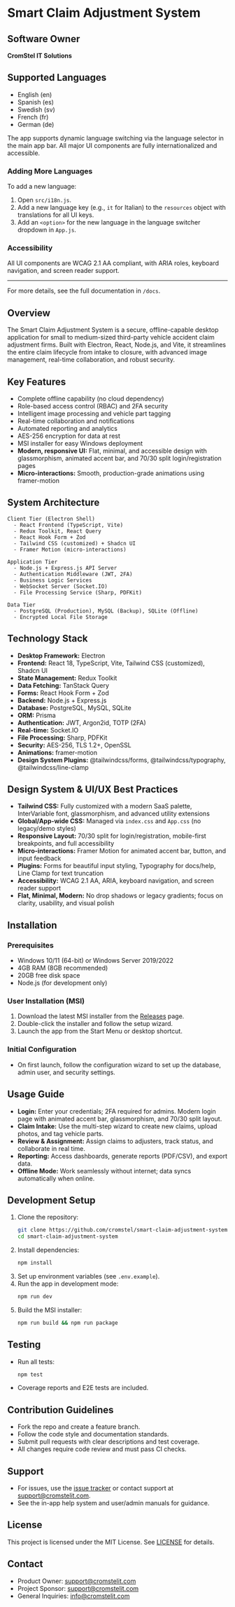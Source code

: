 # Smart Claim Adjustment System

## Software Owner

**CromStel IT Solutions**

## Supported Languages

- English (en)
- Spanish (es)
- Swedish (sv)
- French (fr)
- German (de)

The app supports dynamic language switching via the language selector in the main app bar. All major UI components are fully internationalized and accessible.

### Adding More Languages

To add a new language:

1. Open `src/i18n.js`.
2. Add a new language key (e.g., `it` for Italian) to the `resources` object with translations for all UI keys.
3. Add an `<option>` for the new language in the language switcher dropdown in `App.js`.

### Accessibility

All UI components are WCAG 2.1 AA compliant, with ARIA roles, keyboard navigation, and screen reader support.

---

For more details, see the full documentation in `/docs`.

## Overview

The Smart Claim Adjustment System is a secure, offline-capable desktop application for small to medium-sized third-party vehicle accident claim adjustment firms. Built with Electron, React, Node.js, and Vite, it streamlines the entire claim lifecycle from intake to closure, with advanced image management, real-time collaboration, and robust security.

## Key Features

- Complete offline capability (no cloud dependency)
- Role-based access control (RBAC) and 2FA security
- Intelligent image processing and vehicle part tagging
- Real-time collaboration and notifications
- Automated reporting and analytics
- AES-256 encryption for data at rest
- MSI installer for easy Windows deployment
- **Modern, responsive UI:** Flat, minimal, and accessible design with glassmorphism, animated accent bar, and 70/30 split login/registration pages
- **Micro-interactions:** Smooth, production-grade animations using framer-motion

## System Architecture

```
Client Tier (Electron Shell)
  - React Frontend (TypeScript, Vite)
  - Redux Toolkit, React Query
  - React Hook Form + Zod
  - Tailwind CSS (customized) + Shadcn UI
  - Framer Motion (micro-interactions)

Application Tier
  - Node.js + Express.js API Server
  - Authentication Middleware (JWT, 2FA)
  - Business Logic Services
  - WebSocket Server (Socket.IO)
  - File Processing Service (Sharp, PDFKit)

Data Tier
  - PostgreSQL (Production), MySQL (Backup), SQLite (Offline)
  - Encrypted Local File Storage
```

## Technology Stack

- **Desktop Framework:** Electron
- **Frontend:** React 18, TypeScript, Vite, Tailwind CSS (customized), Shadcn UI
- **State Management:** Redux Toolkit
- **Data Fetching:** TanStack Query
- **Forms:** React Hook Form + Zod
- **Backend:** Node.js + Express.js
- **Database:** PostgreSQL, MySQL, SQLite
- **ORM:** Prisma
- **Authentication:** JWT, Argon2id, TOTP (2FA)
- **Real-time:** Socket.IO
- **File Processing:** Sharp, PDFKit
- **Security:** AES-256, TLS 1.2+, OpenSSL
- **Animations:** framer-motion
- **Design System Plugins:** @tailwindcss/forms, @tailwindcss/typography, @tailwindcss/line-clamp

## Design System & UI/UX Best Practices

- **Tailwind CSS:** Fully customized with a modern SaaS palette, InterVariable font, glassmorphism, and advanced utility extensions
- **Global/App-wide CSS:** Managed via `index.css` and `App.css` (no legacy/demo styles)
- **Responsive Layout:** 70/30 split for login/registration, mobile-first breakpoints, and full accessibility
- **Micro-interactions:** Framer Motion for animated accent bar, button, and input feedback
- **Plugins:** Forms for beautiful input styling, Typography for docs/help, Line Clamp for text truncation
- **Accessibility:** WCAG 2.1 AA, ARIA, keyboard navigation, and screen reader support
- **Flat, Minimal, Modern:** No drop shadows or legacy gradients; focus on clarity, usability, and visual polish

## Installation

### Prerequisites

- Windows 10/11 (64-bit) or Windows Server 2019/2022
- 4GB RAM (8GB recommended)
- 20GB free disk space
- Node.js (for development only)

### User Installation (MSI)

1. Download the latest MSI installer from the [Releases](#) page.
2. Double-click the installer and follow the setup wizard.
3. Launch the app from the Start Menu or desktop shortcut.

### Initial Configuration

- On first launch, follow the configuration wizard to set up the database, admin user, and security settings.

## Usage Guide

- **Login:** Enter your credentials; 2FA required for admins. Modern login page with animated accent bar, glassmorphism, and 70/30 split layout.
- **Claim Intake:** Use the multi-step wizard to create new claims, upload photos, and tag vehicle parts.
- **Review & Assignment:** Assign claims to adjusters, track status, and collaborate in real time.
- **Reporting:** Access dashboards, generate reports (PDF/CSV), and export data.
- **Offline Mode:** Work seamlessly without internet; data syncs automatically when online.

## Development Setup

1. Clone the repository:
   ```sh
   git clone https://github.com/cromstel/smart-claim-adjustment-system.git
   cd smart-claim-adjustment-system
   ```
2. Install dependencies:
   ```sh
   npm install
   ```
3. Set up environment variables (see `.env.example`).
4. Run the app in development mode:
   ```sh
   npm run dev
   ```
5. Build the MSI installer:
   ```sh
   npm run build && npm run package
   ```

## Testing

- Run all tests:
  ```sh
  npm test
  ```
- Coverage reports and E2E tests are included.

## Contribution Guidelines

- Fork the repo and create a feature branch.
- Follow the code style and documentation standards.
- Submit pull requests with clear descriptions and test coverage.
- All changes require code review and must pass CI checks.

## Support

- For issues, use the [issue tracker](#) or contact support at support@cromstelit.com.
- See the in-app help system and user/admin manuals for guidance.

## License

This project is licensed under the MIT License. See [LICENSE](LICENSE) for details.

## Contact

- Product Owner: support@cromstelit.com
- Project Sponsor: support@cromstelit.com
- General Inquiries: info@cromstelit.com
